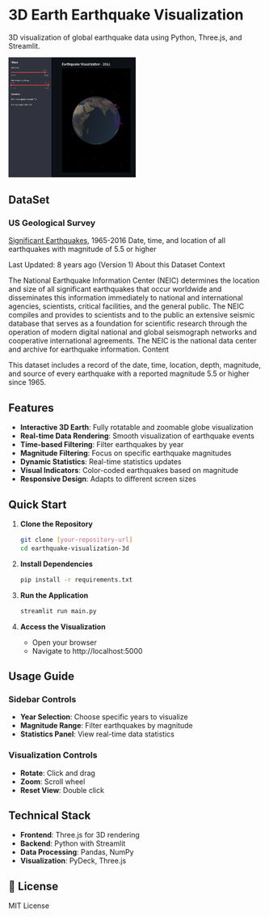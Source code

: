 # 3D Earth Earthquake Visualization

3D visualization of global earthquake data using Python, Three.js, and Streamlit.

<img src="earthquakes_screenshot.png" width="50%" alt="Earthquake Visualization Screenshot">

## DataSet

### US Geological Survey
[Significant Earthquakes](https://www.kaggle.com/datasets/usgs/earthquake-database), 1965-2016
Date, time, and location of all earthquakes with magnitude of 5.5 or higher

Last Updated: 8 years ago (Version 1)
About this Dataset
Context

The National Earthquake Information Center (NEIC) determines the location and size of all significant earthquakes that occur worldwide and disseminates this information immediately to national and international agencies, scientists, critical facilities, and the general public. The NEIC compiles and provides to scientists and to the public an extensive seismic database that serves as a foundation for scientific research through the operation of modern digital national and global seismograph networks and cooperative international agreements. The NEIC is the national data center and archive for earthquake information.
Content

This dataset includes a record of the date, time, location, depth, magnitude, and source of every earthquake with a reported magnitude 5.5 or higher since 1965.

## Features

- **Interactive 3D Earth**: Fully rotatable and zoomable globe visualization
- **Real-time Data Rendering**: Smooth visualization of earthquake events
- **Time-based Filtering**: Filter earthquakes by year
- **Magnitude Filtering**: Focus on specific earthquake magnitudes
- **Dynamic Statistics**: Real-time statistics updates
- **Visual Indicators**: Color-coded earthquakes based on magnitude
- **Responsive Design**: Adapts to different screen sizes

## Quick Start

1. **Clone the Repository**
   ```bash
   git clone [your-repository-url]
   cd earthquake-visualization-3d
   ```

2. **Install Dependencies**
   ```bash
   pip install -r requirements.txt
   ```

3. **Run the Application**
   ```bash
   streamlit run main.py
   ```

4. **Access the Visualization**
   - Open your browser
   - Navigate to http://localhost:5000

## Usage Guide

### Sidebar Controls
- **Year Selection**: Choose specific years to visualize
- **Magnitude Range**: Filter earthquakes by magnitude
- **Statistics Panel**: View real-time data statistics

### Visualization Controls
- **Rotate**: Click and drag
- **Zoom**: Scroll wheel
- **Reset View**: Double click

## Technical Stack

- **Frontend**: Three.js for 3D rendering
- **Backend**: Python with Streamlit
- **Data Processing**: Pandas, NumPy
- **Visualization**: PyDeck, Three.js





## 📄 License

MIT License 
